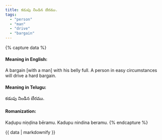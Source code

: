 ```yaml
---
title: కడుపు నిండిన బేరము.
tags:
  - "person"
  - "man"
  - "drive"
  - "bargain"
---
```


{% capture data %}
#### Meaning in English:
A bargain [with a man] with his belly full.
A person in easy circumstances will drive a hard bargain.

#### Meaning in Telugu:
కడుపు నిండిన బేరము.

#### Romanization:
Kaḍupu niṇḍina bēramu.
Kadupu nindina beramu.
{% endcapture %}

{{ data | markdownify }}

